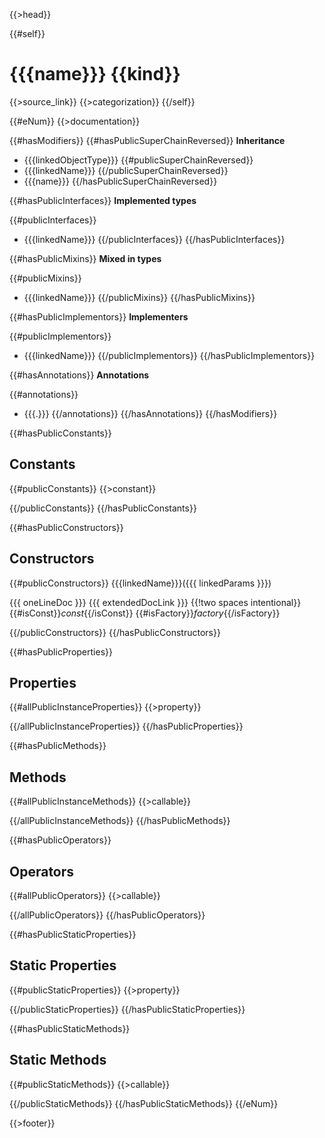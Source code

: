 {{>head}}

{{#self}}
# {{{name}}} {{kind}}

{{>source_link}}
{{>categorization}}
{{/self}}

{{#eNum}}
{{>documentation}}

{{#hasModifiers}}
{{#hasPublicSuperChainReversed}}
**Inheritance**

- {{{linkedObjectType}}}
{{#publicSuperChainReversed}}
- {{{linkedName}}}
{{/publicSuperChainReversed}}
- {{{name}}}
{{/hasPublicSuperChainReversed}}

{{#hasPublicInterfaces}}
**Implemented types**

{{#publicInterfaces}}
- {{{linkedName}}}
{{/publicInterfaces}}
{{/hasPublicInterfaces}}

{{#hasPublicMixins}}
**Mixed in types**

{{#publicMixins}}
- {{{linkedName}}}
{{/publicMixins}}
{{/hasPublicMixins}}

{{#hasPublicImplementors}}
**Implementers**

{{#publicImplementors}}
- {{{linkedName}}}
{{/publicImplementors}}
{{/hasPublicImplementors}}

{{#hasAnnotations}}
**Annotations**

{{#annotations}}
- {{{.}}}
{{/annotations}}
{{/hasAnnotations}}
{{/hasModifiers}}

{{#hasPublicConstants}}
## Constants

{{#publicConstants}}
{{>constant}}

{{/publicConstants}}
{{/hasPublicConstants}}

{{#hasPublicConstructors}}
## Constructors

{{#publicConstructors}}
{{{linkedName}}}({{{ linkedParams }}})

{{{ oneLineDoc }}} {{{ extendedDocLink }}}  {{!two spaces intentional}}
{{#isConst}}_const_{{/isConst}} {{#isFactory}}_factory_{{/isFactory}}

{{/publicConstructors}}
{{/hasPublicConstructors}}

{{#hasPublicProperties}}
## Properties

{{#allPublicInstanceProperties}}
{{>property}}

{{/allPublicInstanceProperties}}
{{/hasPublicProperties}}

{{#hasPublicMethods}}
## Methods

{{#allPublicInstanceMethods}}
{{>callable}}

{{/allPublicInstanceMethods}}
{{/hasPublicMethods}}

{{#hasPublicOperators}}
## Operators

{{#allPublicOperators}}
{{>callable}}

{{/allPublicOperators}}
{{/hasPublicOperators}}

{{#hasPublicStaticProperties}}
## Static Properties

{{#publicStaticProperties}}
{{>property}}

{{/publicStaticProperties}}
{{/hasPublicStaticProperties}}

{{#hasPublicStaticMethods}}
## Static Methods

{{#publicStaticMethods}}
{{>callable}}

{{/publicStaticMethods}}
{{/hasPublicStaticMethods}}
{{/eNum}}

{{>footer}}
